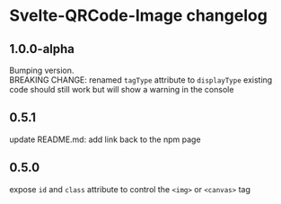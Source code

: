# Svelte-QRCode-Image changelog

## 1.0.0-alpha
Bumping version.
<br>
BREAKING CHANGE: 
renamed `tagType` attribute to `displayType`
existing code should still work but will show a warning in the console

## 0.5.1
update README.md: add link back to the npm page

## 0.5.0
expose `id` and `class` attribute to control the `<img>` or `<canvas>` tag